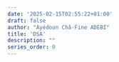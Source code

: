 ```yaml
---
date: '2025-02-15T02:55:22+01:00'
draft: false
author: "Ayédoun Châ-Fine ADEBI"
title: 'DSA'
description: ""
series_order: 0
---
```

